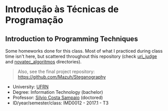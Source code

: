 # Introdução às Técnicas de Programação
## Introduction to Programming Techniques

Some homeworks done for this class. Most of what I practiced during class time isn't here, 
but scattered throughout this repository (check [uri_judge](../uri_judge) and [novatec_algoritmos](../algoritmos_novatec) directories).

> Also, see the final project repository: https://github.com/Mazuh/Steganography

- University: [UFRN](http://ufrn.br/)
- Degree: Information Technology (bachelor)
- Professor: [Silvio Costa Sampaio](http://lattes.cnpq.br/3526197867529103) (doctored)
- ID/year/semester/class: IMD0012 - 2017.1 - T3
